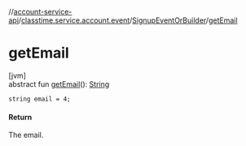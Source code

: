 //[account-service-api](../../../index.md)/[classtime.service.account.event](../index.md)/[SignupEventOrBuilder](index.md)/[getEmail](get-email.md)

# getEmail

[jvm]\
abstract fun [getEmail](get-email.md)(): [String](https://docs.oracle.com/javase/8/docs/api/java/lang/String.html)

`string email = 4;`

#### Return

The email.

